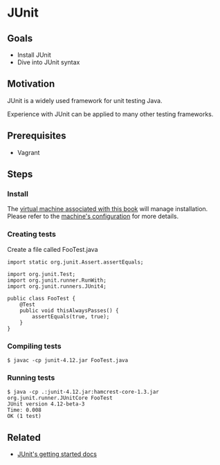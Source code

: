 # JUnit

## Goals

* Install JUnit
* Dive into JUnit syntax

## Motivation

JUnit is a widely used framework for unit testing Java.

Experience with JUnit can be applied to many other testing frameworks.

## Prerequisites

* Vagrant

## Steps

### Install

The [virtual machine associated with this book](tools/vagrant.md) will manage installation. Please refer to the [machine's configuration](../Vagrantfile) for more details.

### Creating tests

Create a file called FooTest.java

```
import static org.junit.Assert.assertEquals;

import org.junit.Test;
import org.junit.runner.RunWith;
import org.junit.runners.JUnit4;

public class FooTest {
    @Test
    public void thisAlwaysPasses() {
        assertEquals(true, true);
    }
}
```

### Compiling tests

```
$ javac -cp junit-4.12.jar FooTest.java
```

### Running tests

```
$ java -cp .:junit-4.12.jar:hamcrest-core-1.3.jar org.junit.runner.JUnitCore FooTest
JUnit version 4.12-beta-3
Time: 0.008
OK (1 test)
```

## Related

* [JUnit's getting started docs](https://github.com/junit-team/junit/wiki/Getting-started)


